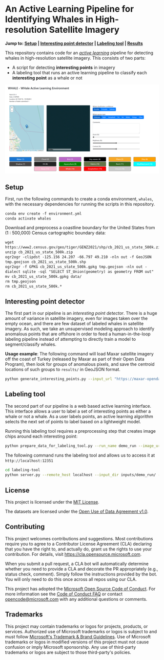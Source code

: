 # An Active Learning Pipeline for Identifying Whales in High-resolution Satellite Imagery

**Jump to: [Setup](#setup) | [Interesting point detector](#interesting-point-detector) | [Labeling tool](#labeling-tool) | [Results](#results)**


This repository contains code for an [_active learning_](https://en.wikipedia.org/wiki/Active_learning_(machine_learning)) pipeline for detecting whales in high-resolution satellite imagery. This consists of two parts:
- A script for detecting __interesting points__ in imagery
- A labeling tool that runs an active learning pipeline to classify each __interesting point__ as a whale or not


<p align="center">
    <img src="images/screenshot.png" width="800" alt="Screenshot of labeling tool"/>
</p>

## Setup

First, run the following commands to create a conda environment, `whales`, with the necessary dependencies for running the scripts in this repository.
```
conda env create -f environment.yml
conda activate whales
```

Download and preprocess a coastline boundary for the United States from (1 : 500,000) Census cartographic boundary data:
```
wget https://www2.census.gov/geo/tiger/GENZ2021/shp/cb_2021_us_state_500k.zip
unzip cb_2021_us_state_500k.zip
ogr2ogr -clipdst -125.156 24.207 -66.797 49.210 -nln out -f GeoJSON tmp.geojson cb_2021_us_state_500k.shp
ogr2ogr -f GPKG cb_2021_us_state_500k.gpkg tmp.geojson -nln out -dialect sqlite -sql "SELECT ST_Union(geometry) as geometry FROM out"
mv cb_2021_us_state_500k.gpkg data/
rm tmp.geojson
rm cb_2021_us_state_500k.*
```


## Interesting point detector

The first part in our pipeline is an _interesting point detector_. There is a huge amount of variance in satellite imagery, even for images taken over the empty ocean, and there are few dataset of labeled whales in satellite imagery.
As such, we take an unsupervised modeling approach to identify anomalous points that are offshore in order to feed a human-in-the-loop labeling pipeline instead of attempting to directly train a model to segment/classify whales.

**Usage example**: The following command will load Maxar satellite imagery off the coast of Turkey (released by Maxar as part of their Open Data Program), then look for groups of anomalous pixels, and save the centroid locations of such groups to `results/` in GeoJSON format.
```bash
python generate_interesting_points.py --input_url "https://maxar-opendata.s3.amazonaws.com/events/Kahramanmaras-turkey-earthquake-23/ard/37/031133021120/2023-02-12/10300100E1B9D900-visual.tif" --output_fn results/interesting_points.geojson --method big_window --difference_threshold 20
```


## Labeling tool

The second part of our pipeline is a web based active learning interface. This interface allows a user to label a set of interesting points as either a whale or not a whale. As a user labels points, an active learning algorithm selects the next set of points to label based on a lightweight model.

Running this labeling tool requires a preprocessing step that creates image chips around each interesting point:
```bash
python prepare_data_for_labeling_tool.py --run_name demo_run --image_url "https://maxar-opendata.s3.amazonaws.com/events/Kahramanmaras-turkey-earthquake-23/ard/37/031133021120/2023-02-12/10300100E1B9D900-visual.tif" --output_dir labeling-tool/inputs/demo_run/ --input_fn results/interesting_points.geojson --dar "Demo Imagery" --catid "10300100E1B9D900" --date "2023-02-12"
```

The following command runs the labeling tool and allows us to access it at `http://localhost:12351`
```bash
cd labeling-tool
python server.py --remote_host localhost --input_dir inputs/demo_run/ --port 12351
```


## License

This project is licensed under the [MIT License](LICENSE).

The datasets are licensed under the [Open Use of Data Agreement v1.0](https://cdla.dev/open-use-of-data-agreement-v1-0/).


## Contributing

This project welcomes contributions and suggestions.  Most contributions require you to agree to a
Contributor License Agreement (CLA) declaring that you have the right to, and actually do, grant us
the rights to use your contribution. For details, visit https://cla.opensource.microsoft.com.

When you submit a pull request, a CLA bot will automatically determine whether you need to provide
a CLA and decorate the PR appropriately (e.g., status check, comment). Simply follow the instructions
provided by the bot. You will only need to do this once across all repos using our CLA.

This project has adopted the [Microsoft Open Source Code of Conduct](https://opensource.microsoft.com/codeofconduct/).
For more information see the [Code of Conduct FAQ](https://opensource.microsoft.com/codeofconduct/faq/) or
contact [opencode@microsoft.com](mailto:opencode@microsoft.com) with any additional questions or comments.

## Trademarks

This project may contain trademarks or logos for projects, products, or services. Authorized use of Microsoft 
trademarks or logos is subject to and must follow 
[Microsoft's Trademark & Brand Guidelines](https://www.microsoft.com/en-us/legal/intellectualproperty/trademarks/usage/general).
Use of Microsoft trademarks or logos in modified versions of this project must not cause confusion or imply Microsoft sponsorship.
Any use of third-party trademarks or logos are subject to those third-party's policies.
